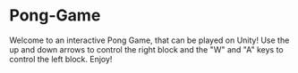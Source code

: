 # Pong-Game
Welcome to an interactive Pong Game, that can be played on Unity! Use the up and down arrows to control the right block and the "W" and "A" keys to control the left block. Enjoy!
